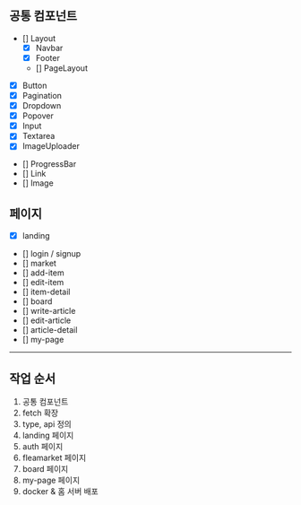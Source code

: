 ## 공통 컴포넌트

- [] Layout
  - [x] Navbar
  - [x] Footer
  - [] PageLayout
- [x] Button
- [x] Pagination
- [x] Dropdown
- [x] Popover
- [x] Input
- [x] Textarea
- [x] ImageUploader
- [] ProgressBar
- [] Link
- [] Image

## 페이지

- [x] landing
- [] login / signup
- [] market
- [] add-item
- [] edit-item
- [] item-detail
- [] board
- [] write-article
- [] edit-article
- [] article-detail
- [] my-page

---

## 작업 순서

1. 공통 컴포넌트
2. fetch 확장
3. type, api 정의
4. landing 페이지
5. auth 페이지
6. fleamarket 페이지
7. board 페이지
8. my-page 페이지
9. docker & 홈 서버 배포
